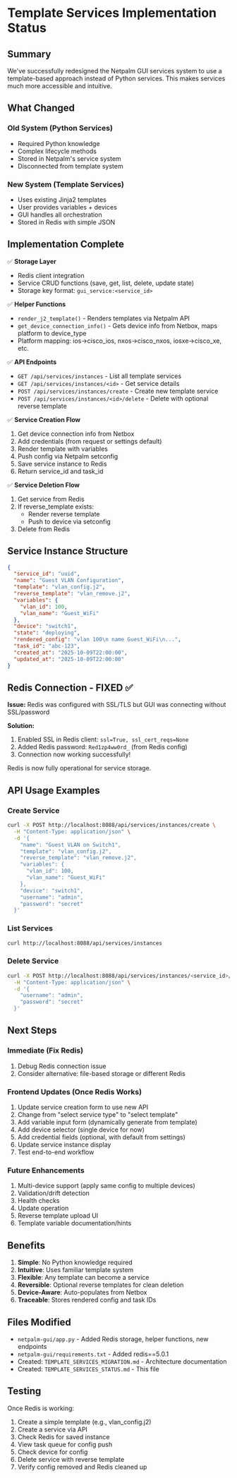 # Template Services Implementation Status

## Summary

We've successfully redesigned the Netpalm GUI services system to use a template-based approach instead of Python services. This makes services much more accessible and intuitive.

## What Changed

### Old System (Python Services)
- Required Python knowledge
- Complex lifecycle methods
- Stored in Netpalm's service system
- Disconnected from template system

### New System (Template Services)
- Uses existing Jinja2 templates
- User provides variables + devices
- GUI handles all orchestration
- Stored in Redis with simple JSON

## Implementation Complete

✅ **Storage Layer**
- Redis client integration
- Service CRUD functions (save, get, list, delete, update state)
- Storage key format: `gui_service:<service_id>`

✅ **Helper Functions**
- `render_j2_template()` - Renders templates via Netpalm API
- `get_device_connection_info()` - Gets device info from Netbox, maps platform to device_type
- Platform mapping: ios→cisco_ios, nxos→cisco_nxos, iosxe→cisco_xe, etc.

✅ **API Endpoints**
- `GET /api/services/instances` - List all template services
- `GET /api/services/instances/<id>` - Get service details
- `POST /api/services/instances/create` - Create new template service
- `POST /api/services/instances/<id>/delete` - Delete with optional reverse template

✅ **Service Creation Flow**
1. Get device connection info from Netbox
2. Add credentials (from request or settings default)
3. Render template with variables
4. Push config via Netpalm setconfig
5. Save service instance to Redis
6. Return service_id and task_id

✅ **Service Deletion Flow**
1. Get service from Redis
2. If reverse_template exists:
   - Render reverse template
   - Push to device via setconfig
3. Delete from Redis

## Service Instance Structure

```json
{
  "service_id": "uuid",
  "name": "Guest VLAN Configuration",
  "template": "vlan_config.j2",
  "reverse_template": "vlan_remove.j2",
  "variables": {
    "vlan_id": 100,
    "vlan_name": "Guest_WiFi"
  },
  "device": "switch1",
  "state": "deploying",
  "rendered_config": "vlan 100\n name Guest_WiFi\n...",
  "task_id": "abc-123",
  "created_at": "2025-10-09T22:00:00",
  "updated_at": "2025-10-09T22:00:00"
}
```

## Redis Connection - FIXED ✅

**Issue:** Redis was configured with SSL/TLS but GUI was connecting without SSL/password

**Solution:**
1. Enabled SSL in Redis client: `ssl=True, ssl_cert_reqs=None`
2. Added Redis password: `Red1zp4ww0rd_` (from Redis config)
3. Connection now working successfully!

Redis is now fully operational for service storage.

## API Usage Examples

### Create Service
```bash
curl -X POST http://localhost:8088/api/services/instances/create \
  -H "Content-Type: application/json" \
  -d '{
    "name": "Guest VLAN on Switch1",
    "template": "vlan_config.j2",
    "reverse_template": "vlan_remove.j2",
    "variables": {
      "vlan_id": 100,
      "vlan_name": "Guest_WiFi"
    },
    "device": "switch1",
    "username": "admin",
    "password": "secret"
  }'
```

### List Services
```bash
curl http://localhost:8088/api/services/instances
```

### Delete Service
```bash
curl -X POST http://localhost:8088/api/services/instances/<service_id>/delete \
  -H "Content-Type: application/json" \
  -d '{
    "username": "admin",
    "password": "secret"
  }'
```

## Next Steps

### Immediate (Fix Redis)
1. Debug Redis connection issue
2. Consider alternative: file-based storage or different Redis

### Frontend Updates (Once Redis Works)
1. Update service creation form to use new API
2. Change from "select service type" to "select template"
3. Add variable input form (dynamically generate from template)
4. Add device selector (single device for now)
5. Add credential fields (optional, with default from settings)
6. Update service instance display
7. Test end-to-end workflow

### Future Enhancements
1. Multi-device support (apply same config to multiple devices)
2. Validation/drift detection
3. Health checks
4. Update operation
5. Reverse template upload UI
6. Template variable documentation/hints

## Benefits

1. **Simple**: No Python knowledge required
2. **Intuitive**: Uses familiar template system
3. **Flexible**: Any template can become a service
4. **Reversible**: Optional reverse templates for clean deletion
5. **Device-Aware**: Auto-populates from Netbox
6. **Traceable**: Stores rendered config and task IDs

## Files Modified

- `netpalm-gui/app.py` - Added Redis storage, helper functions, new endpoints
- `netpalm-gui/requirements.txt` - Added redis==5.0.1
- Created: `TEMPLATE_SERVICES_MIGRATION.md` - Architecture documentation
- Created: `TEMPLATE_SERVICES_STATUS.md` - This file

## Testing

Once Redis is working:

1. Create a simple template (e.g., vlan_config.j2)
2. Create a service via API
3. Check Redis for saved instance
4. View task queue for config push
5. Check device for config
6. Delete service with reverse template
7. Verify config removed and Redis cleaned up
